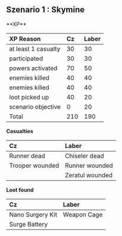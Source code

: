 <h2>Szenario 1 : Skymine</h2>  
**XP**   

|XP Reason|Cz|Laber|
|:---|:---|:---|
|at least 1 casualty|30|30|
|participated|30|30|
|powers activated|70|50|
|enemies killed|40|40|
|enemies killed|40|40|
|loot picked up|40|20|
|scenario objective|0|20|
|Total|210|190|

**Casualties**   

|Cz|Laber|
|:---|:---|
|Runner dead |Chiseler dead|
|Trooper wounded |Runner wounded|
| |Zeratul wounded|

**Loot found**   

|Cz|Laber|
|:---|:---|
|Nano Surgery Kit |Weapon Cage|
|Surge Battery ||
